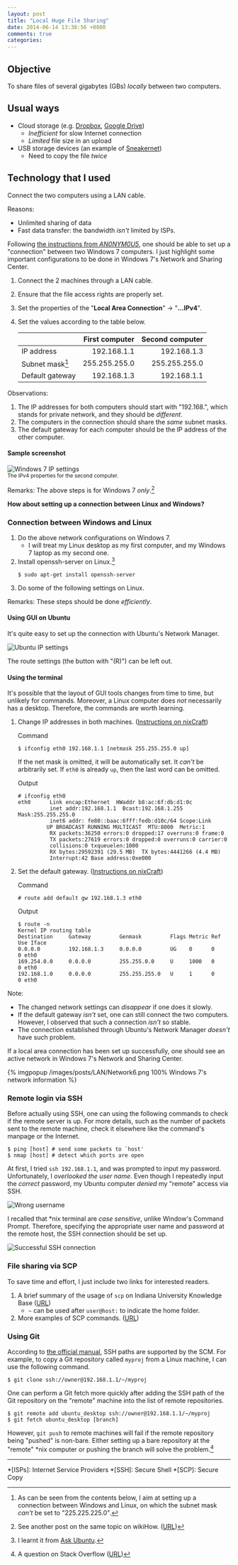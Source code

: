 ```yaml
---
layout: post
title: "Local Huge File Sharing"
date: 2014-06-14 13:38:56 +0800
comments: true
categories: 
---
```


Objective
---

To share files of several gigabytes (GBs) *locally* between two computers.

Usual ways
---

- Cloud storage (e.g. [Dropbox], [Google Drive])
    - *Inefficient* for slow Internet connection
    - *Limited* file size in an upload
- USB storage devices (an example of [Sneakernet])
    - Need to copy the file *twice*

<!-- more -->

Technology that I used
---

Connect the two computers using a LAN cable.

Reasons:

- Unlimited sharing of data
- Fast data transfer: the bandwidth *isn't* limited by ISPs.

Following [the instructions from *AN0NYM0U5*][2win7], one should be able to set up a "connection" between two Windows 7 computers.  I just highlight some important configurations to be done in Windows 7's Network and Sharing Center.

1. Connect the 2 machines through a LAN cable.
2. Ensure that the file access rights are properly set.
3. Set the properties of the "**Local Area Connection**" → "**...IPv4**".
4. Set the values according to the table below.

    |                 | First computer | Second computer |
    | :-------------- | -------------: | --------------: |
    | IP address      | 192.168.1.1    | 192.168.1.3     |
    | Subnet mask[^1] | 255.255.255.0  | 255.255.255.0   |
    | Default gateway | 192.168.1.3    | 192.168.1.1     |

Observations:

1. The IP addresses for both computers should start with "192.168.", which stands for private network, and they should be *different*.
2. The computers in the connection should share the *same* subnet masks.
3. The default gateway for each computer should be the IP address of the other computer.

#### Sample screenshot

![Windows 7 IP settings][Win7SetIPScrShot]  
<small>The IPv4 properties for the second computer.</small>

Remarks: The above steps is for Windows 7 *only*.[^2]

**How about setting up a connection between Linux and Windows?**

### Connection between Windows and Linux

1. Do the above network configurations on Windows 7.
    - I will treat my Linux desktop as my first computer, and my Windows 7 laptop as my second one.
2. Install openssh-server on Linux.[^3]
    <pre class="cli"><code class="ubuntu_gnome_terminal">$ sudo apt-get install openssh-server</code></pre>
3. Do some of the following settings on Linux.

Remarks: These steps should be done *efficiently*.

#### Using GUI on Ubuntu

It's quite easy to set up the connection with Ubuntu's Network Manager.

![Ubuntu IP settings][UbuntuSetIPScrShot]

The route settings (the button with "(R)") can be left out.

#### Using the terminal

It's possible that the layout of GUI tools changes from time to time, but unlikely for commands.  Moreover, a Linux computer does *not* necessarily has a desktop.  Therefore, the commands are worth learning.

<ol>
    <li>
    <p>Change IP addresses in both machines.  (<a title="Linux Change IP Address" href="http://www.cyberciti.biz/faq/linux-change-ip-address/">Instructions on nixCraft</a>)</p>
    <p>Command</p>
    <pre class="cli"><code class="ubuntu_gnome_terminal">$ ifconfig eth0 192.168.1.1 [netmask 255.255.255.0 up]</code></pre>
    <p>If the net mask is omitted, it will be automatically set.  It <em>can't</em> be arbitrarily set.  If <code>eth0</code> is already <code>up</code>, then the last word can be omitted.</p>
    <p>Output</p>
    <pre class="cli"><code class="ubuntu_gnome_terminal"># ifconfig eth0
eth0      Link encap:Ethernet  HWaddr b8:ac:6f:db:d1:0c
          <span class="ubuntu_hl_code">inet addr:192.168.1.1  Bcast:192.168.1.255  Mask:255.255.255.0</span>
          inet6 addr: fe80::baac:6fff:fedb:d10c/64 Scope:Link
         UP BROADCAST RUNNING MULTICAST  MTU:8000  Metric:1
          RX packets:36250 errors:0 dropped:17 overruns:0 frame:0
          TX packets:27619 errors:0 dropped:0 overruns:0 carrier:0
          collisions:0 txqueuelen:1000
          RX bytes:29592391 (29.5 MB)  TX bytes:4441266 (4.4 MB)
          Interrupt:42 Base address:0xe000</code></pre>
    </li>
    <li>
    <p>Set the default gateway.  (<a title="Linux Setup Default Gateway with Route Command" href="http://www.cyberciti.biz/faq/linux-setup-default-gateway-with-route-command/">Instructions on nixCraft</a>)</p>
    <p>Command</p>
    <pre class="cli"><code class="ubuntu_gnome_terminal"># route add default gw 192.168.1.3 eth0</code></pre>
    <p>Output</p>
    <pre class="cli"><code class="ubuntu_gnome_terminal">$ route -n
Kernel IP routing table
Destination     Gateway         Genmask         Flags Metric Ref    Use Iface
0.0.0.0         192.168.1.3     0.0.0.0         UG    0      0        0 eth0
169.254.0.0     0.0.0.0         255.255.0.0     U     1000   0        0 eth0
192.168.1.0     0.0.0.0         255.255.255.0   U     1      0        0 eth0
</code></pre>
    </li>
</ol>

Note:

- The changed network settings can *disappear* if one does it slowly.
- If the default gateway *isn't* set, one can still connect the two computers.  However, I observed that such a connection *isn't* so stable.
- The connection established through Ubuntu's Network Manager *doesn't* have such problem.

If a local area connection has been set up successfully, one should see an active network in Windows 7's Network and Sharing Center.

{% imgpopup /images/posts/LAN/Network6.png 100% Windows 7's network information %}

### Remote login via SSH

Before actually using SSH, one can using the following commands to check if the remote server is up.  For more details, such as the number of packets sent to the remote machine, check it elsewhere like the command's manpage or the Internet.

<pre class="cli"><code class="ubuntu_gnome_terminal">$ ping [host] # send some packets to `host'
$ nmap [host] # detect which ports are open
</code></pre>

At first, I tried `ssh 192.168.1.1`, and was prompted to input my password.  Unfortunately, I *overlooked the user name*.  Even though I repeatedly input the *correct* password, my Ubuntu computer *denied* my "remote" access via SSH.

![Wrong username][WrongSSH]

I recalled that *nix terminal are *case sensitive*, unlike Window's Command Prompt.  Therefore, specifying the appropriate user name and password at the remote host, the SSH connection should be set up.

![Successful SSH connection][TrueSSH]

### File sharing via SCP

To save time and effort, I just include two links for interested readers.

1. A brief summary of the usage of `scp` on Indiana University Knowledge Base ([URL][scp1])
    - `~` can be used after `user@host:` to indicate the home folder.
2. More examples of SCP commands. ([URL][scp2])

### Using Git

According to [the official manual][GitMan], SSH paths are supported by the SCM.  For example, to copy a Git repository called `myproj` from a Linux machine, I can use the following command.

<pre class="cli"><code class="ubuntu_gnome_terminal">$ git clone ssh://owner@192.168.1.1/~/myproj</code></pre>

One can perform a Git fetch more quickly after adding the SSH path of the Git repository on the "remote" machine into the list of remote repositories.

<pre class="cli"><code class="ubuntu_gnome_terminal">$ git remote add ubuntu_desktop ssh://owner@192.168.1.1/~/myproj
$ git fetch ubuntu_desktop [branch]
</code></pre>

However, `git push` to remote machines will fail if the remote repository being "pushed" is non-bare.  Either setting up a bare repository at the "remote" *nix computer or pushing the branch will solve the problem.[^4]

---

[^1]: As can be seen from the contents below, I aim at setting up a connection between Windows and Linux, on which the subnet mask *can't* be set to "225.225.225.0".
[^2]: See another post on the same topic on wikiHow. ([URL][wikiHow])
[^3]: I learnt it from [Ask Ubuntu].
[^4]: A question on Stack Overflow ([URL][StackOverflow2816369])

[Dropbox]: https://www.dropbox.com
[Google Drive]: https://drives.google.com
[Sneakernet]: http://en.wikipedia.org/wiki/Sneakernet
[2win7]: http://an0nym0u5-hakerx.blogspot.hk/2012/10/connect-pc-to-pc-lan-cable.html "Connect PC to PC LAN Cable"
[Win7SetIPScrShot]: /images/posts/LAN/Win7IPSettings.png "Windows 7 IP Settings—Screenshot"
[wikiHow]: http://www.wikihow.com/Make-Your-Own-Ethernet-Cable-and-Set-up-a-Network-Between-Two-Laptops-Using-Ethernet-Cable#Warnings "How to Make Your Own Ethernet Cable and Set up a Network Between Two Laptops Using Ethernet Cable"
[UbuntuSetIPScrShot]: /images/posts/LAN/NetMgrSettings.png "Ubuntu 12.04 LTS IP Settings—Screenshot"
[Ask Ubuntu]: http://askubuntu.com/a/107218 "A Quick Way To Transfer files From Ubuntu To Windows"
[WrongSSH]: /images/posts/LAN/GitBashSSH.png "Wrong user name"
[TrueSSH]: /images/posts/LAN/ViaSSH.png "Successful SSH connection"
[scp1]: https://kb.iu.edu/d/agye "SCP in Unix"
[scp2]: http://www.tecmint.com/scp-commands-examples/ "10 SCP Commands to Transfer Files/Folders in Linux"
[GitMan]: http://git-scm.com/docs/git-clone#_git_urls "Git URLs"
[StackOverflow2816369]: http://stackoverflow.com/questions/2816369/ "Git push error '[remote rejected] master -> master (branch is currently checked out)'"

*[ISPs]: Internet Service Providers
*[SSH]: Secure Shell
*[SCP]: Secure Copy
